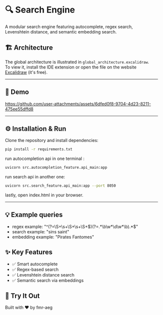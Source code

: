 # 🔍 Search Engine

A modular search engine featuring autocomplete, regex search, Levenshtein distance, and semantic embedding search.

## 🏗️ Architecture

The global architecture is illustrated in `global_architecture.excalidraw`.  
To view it, install the IDE extension or open the file on the website [Excalidraw](https://excalidraw.com) (it's free).

---

## 🎥 Demo



https://github.com/user-attachments/assets/6dfed0f8-9704-4d23-8211-475ee55dffd8


---

## ⚙️ Installation & Run

Clone the repository and install dependencies:
```bash
pip install -r requirements.txt
````

run autocompletion api in one terminal :
```bash
uvicorn src.autocompletion_feature.api_main:app
```

run search api in another one: 
```bash
uvicorn src.search_feature.api_main:app --port 8050
```

lastly, open index.html in your browser.

------

## 💡 Example queries
- regex example: "^(?=\S+\s+\S+\s+\S+$)(?=.*\b\w*\d\w*\b).*$"
- search example: "sins saint"
- embedding example: "Pirates Fantomes"

## ✨ Key Features

- ✅ Smart autocomplete
- ✅ Regex-based search 
- ✅ Levenshtein distance search 
- ✅ Semantic search via embeddings

## 🚀 Try It Out
Built with ❤️ by fmr-aeg


